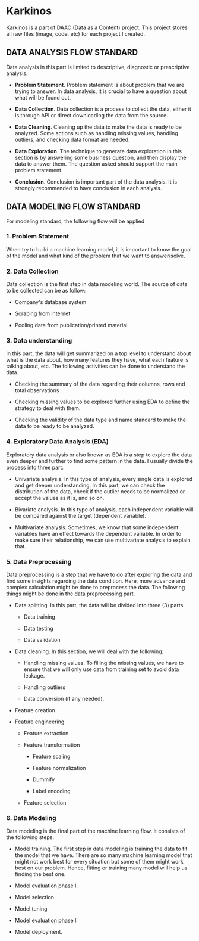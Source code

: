 # Karkinos

Karkinos is a part of DAAC (Data as a Content) project. This project stores all raw files (image, code, etc) for each project I created.

## DATA ANALYSIS FLOW STANDARD

Data analysis in this part is limited to descriptive, diagnostic or prescriptive analysis.

-   **Problem Statement**. Problem statement is about problem that we are trying to answer. In data analysis, it is crucial to have a question about what will be found out.

-   **Data Collection**. Data collection is a process to collect the data, either it is through API or direct downloading the data from the source.

-   **Data Cleaning**. Cleaning up the data to make the data is ready to be analyzed. Some actions such as handling missing values, handling outliers, and checking data format are needed.

-   **Data Exploration**. The technique to generate data exploration in this section is by answering some business question, and then display the data to answer them. The question asked should support the main problem statement.

-   **Conclusion**. Conclusion is important part of the data analysis. It is strongly recommended to have conclusion in each analysis.

## DATA MODELING FLOW STANDARD

For modeling standard, the following flow will be applied

### 1. Problem Statement

When try to build a machine learning model, it is important to know the goal of the model and what kind of the problem that we want to answer/solve.

### 2. Data Collection

Data collection is the first step in data modeling world. The source of data to be collected can be as follow:

-   Company's database system

-   Scraping from internet

-   Pooling data from publication/printed material

### 3. Data understanding

In this part, the data will get summarized on a top level to understand about what is the data about, how many features they have, what each feature is talking about, etc. The following activities can be done to understand the data.

-   Checking the summary of the data regarding their columns, rows and total observations

-   Checking missing values to be explored further using EDA to define the strategy to deal with them.

-   Checking the validity of the data type and name standard to make the data to be ready to be analyzed.

### 4. Exploratory Data Analysis (EDA)

Exploratory data analysis or also known as EDA is a step to explore the data even deeper and further to find some pattern in the data. I usually divide the process into three part.

-   Univariate analysis. In this type of analysis, every single data is explored and get deeper understanding. In this part, we can check the distribution of the data, check if the outlier needs to be normalized or accept the values as it is, and so on.

-   Bivariate analysis. In this type of analysis, each independent variable will be compared against the target (dependent variable).

-   Multivariate analysis. Sometimes, we know that some independent variables have an effect towards the dependent variable. In order to make sure their relationship, we can use multivariate analysis to explain that.

### 5. Data Preprocessing

Data preprocessing is a step that we have to do after exploring the data and find some insights regarding the data condition. Here, more advance and complex calculation might be done to preprocess the data. The following things might be done in the data preprocessing part.

-   Data splitting. In this part, the data will be divided into three (3) parts.

    -   Data training

    -   Data testing

    -   Data validation

-   Data cleaning. In this section, we will deal with the following:

    -   Handling missing values. To filling the missing values, we have to ensure that we will only use data from training set to avoid data leakage.

    -   Handling outliers

    -   Data conversion (if any needed).

-   Feature creation

-   Feature engineering

    -   Feature extraction

    -   Feature transformation

        -   Feature scaling

        -   Feature normalization

        -   Dummify

        -   Label encoding

    -   Feature selection

### 6. Data Modeling

Data modeling is the final part of the machine learning flow. It consists of the following steps:

-   Model training. The first step in data modeling is training the data to fit the model that we have. There are so many machine learning model that might not work best for every situation but some of them might work best on our problem. Hence, fitting or training many model will help us finding the best one.

-   Model evaluation phase I.

-   Model selection

-   Model tuning

-   Model evaluation phase II

-   Model deployment.
